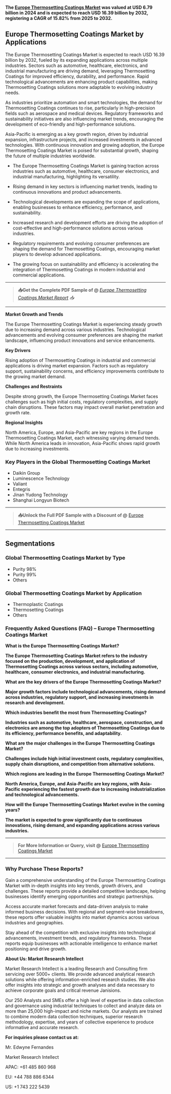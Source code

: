 <p><strong>The <a href="https://www.marketresearchintellect.com/download-sample/?rid=944751&amp;utm_source=Pulse-April-Europe&amp;utm_medium=852">Europe Thermosetting Coatings Market</a> was valued at USD 6.79 billion in 2024 and is expected to reach USD 16.39 billion by 2032, registering a CAGR of 15.82% from 2025 to 2032.</strong></p><h2>Europe Thermosetting Coatings Market by Applications&nbsp;</h2><p><p>The Europe Thermosetting Coatings Market is expected to reach USD 16.39 billion by 2032, fueled by its expanding applications across multiple industries. Sectors such as automotive, healthcare, electronics, and industrial manufacturing are driving demand, leveraging Thermosetting Coatings for improved efficiency, durability, and performance. Rapid technological advancements are enhancing product capabilities, making Thermosetting Coatings solutions more adaptable to evolving industry needs.</p><p>As industries prioritize automation and smart technologies, the demand for Thermosetting Coatings continues to rise, particularly in high-precision fields such as aerospace and medical devices. Regulatory frameworks and sustainability initiatives are also influencing market trends, encouraging the development of eco-friendly and high-performance solutions.</p><p>Asia-Pacific is emerging as a key growth region, driven by industrial expansion, infrastructure projects, and increased investments in advanced technologies. With continuous innovation and growing adoption, the Europe Thermosetting Coatings Market is poised for substantial growth, shaping the future of multiple industries worldwide.</p></p><ul><li><p>The Europe Thermosetting Coatings Market is gaining traction across industries such as automotive, healthcare, consumer electronics, and industrial manufacturing, highlighting its versatility.</p></li><li><p>Rising demand in key sectors is influencing market trends, leading to continuous innovations and product advancements.</p></li><li><p>Technological developments are expanding the scope of applications, enabling businesses to enhance efficiency, performance, and sustainability.</p></li><li><p>Increased research and development efforts are driving the adoption of cost-effective and high-performance solutions across various industries.</p></li><li><p>Regulatory requirements and evolving consumer preferences are shaping the demand for Thermosetting Coatings, encouraging market players to develop advanced applications.</p></li><li><p>The growing focus on sustainability and efficiency is accelerating the integration of Thermosetting Coatings in modern industrial and commercial applications.</p></li></ul><hr /><blockquote><p><strong><span class="font-[700]">📥Get the Complete PDF Sample of @ </span></strong><em><span class="font-[700]"><a href="https://www.marketresearchintellect.com/download-sample/?rid=944751&amp;utm_source=Pulse-April-Europe&amp;utm_medium=852" target="_blank" data-tracking-control-name="article-ssr-frontend-pulse_little-text-block" data-tracking-will-navigate="" data-test-link="">Europe Thermosetting Coatings Market Report</a>&nbsp;📥</span></em></p></blockquote><hr /><p class="" data-start="77" data-end="360"><strong data-start="77" data-end="105">Market Growth and Trends</strong></p><p class="" data-start="77" data-end="360">The Europe Thermosetting Coatings Market is experiencing steady growth due to increasing demand across various industries. Technological advancements and evolving consumer preferences are shaping the market landscape, influencing product innovations and service enhancements.</p><p class="" data-start="362" data-end="606"><strong data-start="362" data-end="377">Key Drivers</strong></p><p class="" data-start="362" data-end="606">Rising adoption of Thermosetting Coatings in industrial and commercial applications is driving market expansion. Factors such as regulatory support, sustainability concerns, and efficiency improvements contribute to the growing market demand.</p><p class="" data-start="608" data-end="849"><strong data-start="608" data-end="637">Challenges and Restraints</strong></p><p class="" data-start="608" data-end="849">Despite strong growth, the Europe Thermosetting Coatings Market faces challenges such as high initial costs, regulatory complexities, and supply chain disruptions. These factors may impact overall market penetration and growth rate.</p><p class="" data-start="851" data-end="1095"><strong data-start="851" data-end="872">Regional Insights</strong></p><p class="" data-start="851" data-end="1095">North America, Europe, and Asia-Pacific are key regions in the Europe Thermosetting Coatings Market, each witnessing varying demand trends. While North America leads in innovation, Asia-Pacific shows rapid growth due to increasing investments.</p><p><h3>Key Players in the Global Thermosetting Coatings Market </h3><ul><li>Daikin Group</li><li>Luminescence Technology</li><li>Valiant</li><li>Entegris</li><li>Jinan Yudong Technology</li><li>Shanghai Longyun Biotech</li></ul></p><hr /><blockquote><p><strong>📥Unlock the Full PDF Sample with a Discount of @</strong> <a href="https://www.marketresearchintellect.com/ask-for-discount/?rid=944751&amp;utm_source=Pulse-April-Europe&amp;utm_medium=852">Europe Thermosetting Coatings Market</a></p></blockquote><hr /><p><h2>Segmentations</h2><h3>Global Thermosetting Coatings Market by Type</h3><ul><li>Purity 98%</li><li>Purity 99%</li><li>Others</li></ul><h3>Global Thermosetting Coatings Market by Application</h3><ul><li>Thermoplastic Coatings</li><li>Thermosetting Coatings</li><li>Others</li></ul></p><h3><strong>Frequently Asked Questions (FAQ) &ndash; Europe Thermosetting Coatings Market</strong></h3><p><strong>What is the Europe Thermosetting Coatings Market?</strong></p><p><strong>The Europe Thermosetting Coatings Market refers to the industry focused on the production, development, and application of Thermosetting Coatings across various sectors, including automotive, healthcare, consumer electronics, and industrial manufacturing.</strong></p><p><strong>What are the key drivers of the Europe Thermosetting Coatings Market?</strong></p><p><strong>Major growth factors include technological advancements, rising demand across industries, regulatory support, and increasing investments in research and development.</strong></p><p><strong>Which industries benefit the most from Thermosetting Coatings?</strong></p><p><strong>Industries such as automotive, healthcare, aerospace, construction, and electronics are among the top adopters of Thermosetting Coatings due to its efficiency, performance benefits, and adaptability.</strong></p><p><strong>What are the major challenges in the Europe Thermosetting Coatings Market?</strong></p><p><strong>Challenges include high initial investment costs, regulatory complexities, supply chain disruptions, and competition from alternative solutions.</strong></p><p><strong>Which regions are leading in the Europe Thermosetting Coatings Market?</strong></p><p><strong>North America, Europe, and Asia-Pacific are key regions, with Asia-Pacific experiencing the fastest growth due to increasing industrialization and technological advancements.</strong></p><p><strong>How will the Europe Thermosetting Coatings Market evolve in the coming years?</strong></p><p><strong>The market is expected to grow significantly due to continuous innovations, rising demand, and expanding applications across various industries.</strong></p><hr /><blockquote><p><span class="font-[700]"><strong>For More Information or Query, visit&nbsp;@</strong>&nbsp;</span><span class="font-[700]"><a href="https://www.marketresearchintellect.com/product/global-thermosetting-coatings-market/?utm_source=Linkedin&utm_medium=852" target="_blank" data-tracking-control-name="article-ssr-frontend-pulse_little-text-block" data-tracking-will-navigate="" data-test-link="">Europe Thermosetting Coatings Market</a></span></p></blockquote><hr /><h3><strong data-start="0" data-end="31">Why Purchase These Reports?</strong></h3><p class="" data-start="35" data-end="297">Gain a comprehensive understanding of the Europe Thermosetting Coatings Market with in-depth insights into key trends, growth drivers, and challenges. These reports provide a detailed competitive landscape, helping businesses identify emerging opportunities and strategic partnerships.</p><p class="" data-start="299" data-end="540">Access accurate market forecasts and data-driven analysis to make informed business decisions. With regional and segment-wise breakdowns, these reports offer valuable insights into market dynamics across various industries and geographies.</p><p class="" data-start="542" data-end="784">Stay ahead of the competition with exclusive insights into technological advancements, investment trends, and regulatory frameworks. These reports equip businesses with actionable intelligence to enhance market positioning and drive growth.</p><p><strong><span class="font-[700]">About Us: Market Research Intellect</span></strong></p><p><span class="">Market Research Intellect is a leading Research and Consulting firm servicing over 5000+ clients. We provide advanced analytical research solutions while offering information-enriched research studies.&nbsp;</span>We also offer insights into strategic and growth analyses and data necessary to achieve corporate goals and critical revenue Janisions.</p><p><span class="">Our 250 Analysts and SMEs offer a high level of expertise in data collection and governance using industrial techniques to collect and analyze data on more than 25,000 high-impact and niche markets. Our analysts are trained to combine modern data collection techniques, superior research methodology, expertise, and years of collective experience to produce informative and accurate research.</span></p><p><strong>For inquiries please contact us at:</strong></p><p>Mr. Edwyne Fernandes</p><p>Market Research Intellect</p><p>APAC: +61 485 860 968</p><p>EU: +44 788 886 6344</p><p>US: +1 743 222 5439</p>